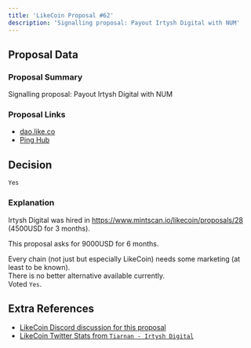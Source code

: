 ```yaml
---
title: 'LikeCoin Proposal #62'
description: 'Signalling proposal: Payout Irtysh Digital with NUM'
---
```


## Proposal Data

### Proposal Summary
Signalling proposal: Payout Irtysh Digital with NUM

### Proposal Links
- [dao.like.co](https://dao.like.co/proposals/62)
- [Ping Hub](https://ping.pub/likecoin/gov/62)


## Decision
`Yes`

### Explanation
Irtysh Digital was hired in https://www.mintscan.io/likecoin/proposals/28 (4500USD for 3 months).

This proposal asks for 9000USD for 6 months.

Every chain (not just but especially LikeCoin) needs some marketing (at least to be known).  
There is no better alternative available currently.  
Voted `Yes`.  


## Extra References
- [LikeCoin Discord discussion for this proposal](https://discord.com/channels/763001015712350231/796036074396844052/1080777850631770163)
- [LikeCoin Twitter Stats from `Tiarnan - Irtysh Digital`](https://docs.google.com/spreadsheets/d/1YTVTLtMm0guuW4Z0IDARq763sthmD_VE57ynEtJRFVU/edit?usp=sharing)
